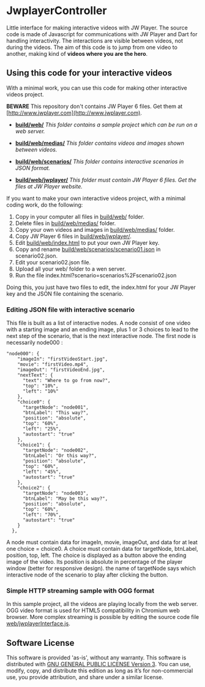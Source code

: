 # JwplayerController

Little interface for making interactive videos with JW Player. The source code is made of Javascript for communications with JW Player and Dart for handling interactivity. The interactions are visible between videos, not during the videos. The aim of this code is to jump from one video to another, making kind of **videos where you are the hero**.

## Using this code for your interactive videos

With a minimal work, you can use this code for making other interactive videos project. 

**BEWARE** This repository don't contains JW Player 6 files. Get them at [http://www.jwplayer.com](http://www.jwplayer.com).

- **[build/web/](build/web/)** *This folder contains a sample project which can be run on a web server.*

- **[build/web/medias/](build/web/medias/)** *This folder contains videos and images shown between videos.*

- **[build/web/scenarios/](build/web/scenarios/)** *This folder contains interactive scenarios in JSON format.*

- **[build/web/jwplayer/](build/web/jwplayer/)** *This folder must contain JW Player 6 files. Get the files at JW Player website.*

If you want to make your own interactive videos project, with a minimal coding work, do the following:

1. Copy in your computer all files in [build/web/](build/web/) folder.
2. Delete files in [build/web/medias/](build/web/medias/) folder.
3. Copy your own videos and images in [build/web/medias/](build/web/medias/) folder.
4. Copy JW Player 6 files in [build/web/jwplayer/](build/web/jwplayer/).
5. Edit [build/web/index.html](build/web/index.html) to put your own JW Player key.
6. Copy and rename [build/web/scenarios/scenario01.json](build/web/scenarios/scenario01.json) in scenario02.json.
7. Edit your scenario02.json file.
8. Upload all your web/ folder to a wen server.
9. Run the file index.html?scenario=scenarios%2Fscenario02.json

Doing this, you just have two files to edit, the index.html for your JW Player key and the JSON file containing the scenario.

### Editing JSON file with interactive scenario

This file is built as a list of interactive nodes. A node consist of one video with a starting image and an ending image, plus 1 or 3 choices to lead to the next step of the scenario, that is the next interactive node. The first node is necessarily node000 :

```
"node000": {
    "imageIn": "firstVideoStart.jpg",
    "movie": "firstVideo.mp4",
    "imageOut": "firstVideoEnd.jpg",
    "nextText": {
      "text": "Where to go from now?",
      "top": "10%",
      "left": "10%"
    },
    "choice0": {
      "targetNode": "node001",
      "btnLabel": "This way?",
      "position": "absolute",
      "top": "60%",
      "left": "25%",
      "autostart": "true"
    },
    "choice1": {
      "targetNode": "node002",
      "btnLabel": "Or this way?",
      "position": "absolute",
      "top": "60%",
      "left": "45%",
      "autostart": "true"
    },
    "choice2": {
      "targetNode": "node003",
      "btnLabel": "May be this way?",
      "position": "absolute",
      "top": "60%",
      "left": "70%",
      "autostart": "true"
    }
  },
```

A node must contain data for imageIn, movie, imageOut, and data for at leat one choice = choice0. A choice must contain data for targetNode, btnLabel, position, top, left. The choice is displayed as a button above the ending image of the video. Its position is absolute in percentage of the player window (better for responsive design). the name of targetNode says which interactive node of the scenario to play after clicking the button.

### Simple HTTP streaming sample with OGG format

In this sample project, all the videos are playing locally from the web server. OGG video format is used for HTML5 compatibility in Chromium web browser. More complex streaming is possible by editing the source code file [web/jwplayerInterface.js](web/jwplayerInterface.js).


## Software License
This software is provided 'as-is', without any warranty. This software is distributed with [GNU GENERAL PUBLIC LICENSE Version 3](http://www.gnu.org/licenses/gpl.html). You can use, modify, copy, and distribute this edition as long as it’s for non-commercial use, you provide attribution, and share under a similar license.